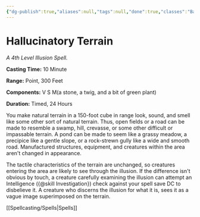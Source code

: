 ```yaml
---
{"dg-publish":true,"aliases":null,"tags":null,"done":true,"classes":"Bard, Druid, Warlock, Wizard,","spellLevel":4,"school":"Illusion","source":"PHB","permalink":"/spells/hallucinatory-terrain/","dgHomeLink":false,"dgPassFrontmatter":true}
---
```


# Hallucinatory Terrain
*A 4th Level Illusion Spell.*

**Casting Time:** 10 Minute

**Range:** Point, 300 Feet

**Components:** V S M(a stone, a twig, and a bit of green plant)

**Duration:** Timed, 24 Hours

You make natural terrain in a 150-foot cube in range look, sound, and smell like some other sort of natural terrain. Thus, open fields or a road can be made to resemble a swamp, hill, crevasse, or some other difficult or impassable terrain. A pond can be made to seem like a grassy meadow, a precipice like a gentle slope, or a rock-strewn gully like a wide and smooth road. Manufactured structures, equipment, and creatures within the area aren't changed in appearance.



The tactile characteristics of the terrain are unchanged, so creatures entering the area are likely to see through the illusion. If the difference isn't obvious by touch, a creature carefully examining the illusion can attempt an Intelligence ({@skill Investigation}) check against your spell save DC to disbelieve it. A creature who discerns the illusion for what it is, sees it as a vague image superimposed on the terrain.

[[Spellcasting/Spells|Spells]]